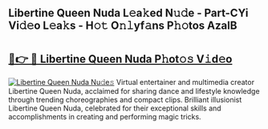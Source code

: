 ## Libertine Queen Nuda L𝚎a𝚔ed N𝚞𝚍e - Part-CYi Vi𝚍𝚎o L𝚎a𝚔s - H𝚘𝚝 O𝚗𝚕yf𝚊ns P𝚑𝚘tos AzalB

# <h2><a href="http://kf1tljz.oniu.top/?m=Libertine+Queen+Nuda">🔗👉 🔴 Libertine Queen Nuda P𝚑ot𝚘𝚜 V𝚒d𝚎o</a></h2>

[![Libertine Queen Nuda Nu𝚍e𝚜](https://i.imgur.com/0qMVB7G.gif)](http://kf1tljz.oniu.top/?m=Libertine+Queen+Nuda)
Virtual entertainer and multimedia creator Libertine Queen Nuda, acclaimed for sharing dance and lifestyle knowledge through trending choreographies and compact clips. Brilliant illusionist Libertine Queen Nuda, celebrated for their exceptional skills and accomplishments in creating and performing magic tricks.  

